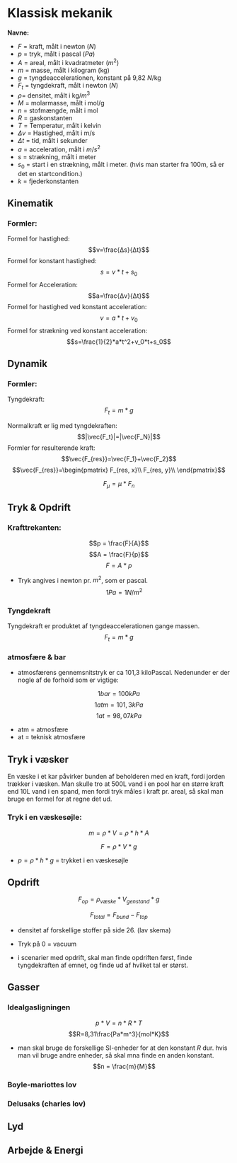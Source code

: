 # Klassisk mekanik

**Navne:**

* $F$ = kraft, målt i newton ($N$)
* $p$ = tryk, målt i pascal ($Pa$)
* $A$ = areal, målt i kvadratmeter ($m^2$)
* $m$ = masse, målt i kilogram (kg)
* $g$ = tyngdeaccelerationen, konstant på 9,82 $N$/kg
* $F_t$ = tyngdekraft, målt i newton ($N$)
* $ρ$= densitet, målt i kg/$m^3$
* $M$ = molarmasse, målt i mol/g
* $n$ = stofmængde, målt i mol
* $R$ = gaskonstanten
* $T$ = Temperatur, målt i kelvin
* $Δv$ = Hastighed, målt i m/s
* $Δt$ = tid, målt i sekunder
* $a$ = acceleration, målt i $m/s^2$
* $s$ = strækning, målt i meter
* $s_0$ = start i en strækning, målt i meter. (hvis man starter fra 100m, så er det en startcondition.)
* $k$ = fjederkonstanten

## Kinematik

### Formler:

Formel for hastighed:
$$v=\frac{Δs}{Δt}$$
Formel for konstant hastighed:
$$s=v*t+s_0$$
Formel for Acceleration:
$$a=\frac{Δv}{Δt}$$
Formel for hastighed ved konstant acceleration:
$$v=a*t+v_0$$
Formel for strækning ved konstant acceleration:
$$s=\frac{1}{2}*a*t^2+v_0*t+s_0$$

## Dynamik


### Formler: 
Tyngdekraft:
$$F_t=m*g$$

Normalkraft er lig med tyngdekraften:
$$|\vec{F_t}|=|\vec{F_N}|$$
Formler for resulterende kraft:
$$\vec{F_{res}}=\vec{F_1}+\vec{F_2}$$
$$\vec{F_{res}}=\begin{pmatrix}
F_{res, x}\\
F_{res, y}\\
\end{pmatrix}$$

$$F_μ=μ*F_n$$   

## Tryk & Opdrift

### Krafttrekanten:
$$p = \frac{F}{A}$$
$$A = \frac{F}{p}$$
$$F = A*p$$


* Tryk angives i newton pr. $m^2$, som er pascal.
$$1Pa=1N/m^2$$

### Tyngdekraft
Tyngdekraft er produktet af tyngdeaccelerationen gange massen.
$$F_t = m*g$$


### atmosfære & bar
* atmosfærens gennemsnitstryk er ca 101,3 kiloPascal.
Nedenunder er der nogle af de forhold som er vigtige:

$$1 bar = 100kPa$$
$$1 atm = 101,3kPa$$
$$ 1 at = 98,07kPa$$

* atm = atmosfære
* at = teknisk atmosfære

## Tryk i væsker

En væske i et kar påvirker bunden af beholderen med en kraft, fordi jorden trækker i væsken. Man skulle tro at 500L vand i en pool har en større kraft end 10L vand i en spand, men fordi tryk måles i kraft pr. areal, så skal man bruge en formel for at regne det ud. 

### Tryk i en væskesøjle:

$$m = ρ*V = ρ*h*A$$

$$F=ρ*V*g$$

* $p=ρ*h*g$ = trykket i en væskesøjle


## Opdrift 

$$F_{op}=ρ_{væske}*V_{genstand}*g$$

$$F_{total}=F_{bund}-F_{top}$$

* densitet af forskellige stoffer på side 26. (lav skema)

* Tryk på 0 = vacuum
* i scenarier med opdrift, skal man finde opdriften først, finde tyngdekraften af emnet, og finde ud af hvilket tal er størst.

## Gasser

### Idealgasligningen
$$p*V = n*R*T$$
$$R=8,31\frac{Pa*m^3}{mol*K}$$
* man skal bruge de forskellige SI-enheder for at den konstant $R$ dur. hvis man vil bruge andre enheder, så skal mna finde en anden konstant. 
$$n = \frac{m}{M}$$

### Boyle-mariottes lov

### Delusaks (charles lov)

## Lyd

## Arbejde & Energi